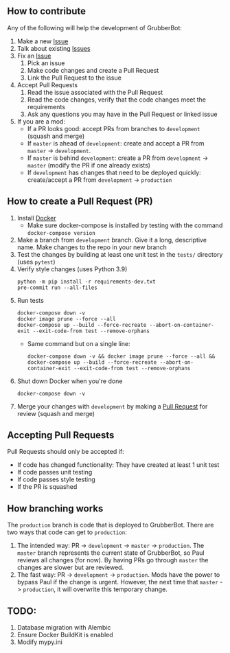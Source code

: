 ## How to contribute
Any of the following will help the development of GrubberBot:
1. Make a new [Issue](https://github.com/grubberbot/grubberbot/issues)
2. Talk about existing [Issues](https://github.com/grubberbot/grubberbot/issues)
3. Fix an [Issue](https://github.com/grubberbot/grubberbot/issues)
    1. Pick an issue
    2. Make code changes and create a Pull Request
    3. Link the Pull Request to the issue
4. Accept Pull Requests
    1. Read the issue associated with the Pull Request
    2. Read the code changes, verify that the code changes meet the requirements
    3. Ask any questions you may have in the Pull Request or linked issue
5. If you are a mod:
    - If a PR looks good: accept PRs from branches to `development` (squash and merge)
    - If `master` is ahead of `development`: create and accept a PR from `master` -> `development`.
    - If `master` is behind `development`: create a PR from `development` -> `master` (modify the PR if one already exists)
    - If `development` has changes that need to be deployed quickly: create/accept a PR from `development` -> `production`

## How to create a Pull Request (PR)
1. Install [Docker](https://docs.docker.com/get-docker/)
   - Make sure docker-compose is installed by testing with the command `docker-compose version`
2. Make a branch from `development` branch.  Give it a long, descriptive name.  Make changes to the repo in your new branch
3. Test the changes by building at least one unit test in the `tests/` directory (uses `pytest`)
4. Verify style changes (uses Python 3.9)
    ```
    python -m pip install -r requirements-dev.txt
    pre-commit run --all-files
    ```
4. Run tests
    ```
    docker-compose down -v
    docker image prune --force --all
    docker-compose up --build --force-recreate --abort-on-container-exit --exit-code-from test --remove-orphans
    ```
    - Same command but on a single line:
        ```
        docker-compose down -v && docker image prune --force --all && docker-compose up --build --force-recreate --abort-on-container-exit --exit-code-from test --remove-orphans
        ```
5. Shut down Docker when you're done
    ```
    docker-compose down -v
    ```
6. Merge your changes with `development` by making a [Pull Request](https://docs.github.com/en/pull-requests/collaborating-with-pull-requests/proposing-changes-to-your-work-with-pull-requests/about-pull-requests) for review (squash and merge)

## Accepting Pull Requests
Pull Requests should only be accepted if:
- If code has changed functionality: They have created at least 1 unit test
- If code passes unit testing
- If code passes style testing
- If the PR is squashed

## How branching works
The `production` branch is code that is deployed to GrubberBot.  There are two ways that code can get to `production`:
1. The intended way: PR -> `development` -> `master` -> `production`.  The `master` branch represents the current state of GrubberBot, so Paul reviews all changes (for now).  By having PRs go through `master` the changes are slower but are reviewed.  
2. The fast way: PR -> `development` -> `production`.  Mods have the power to bypass Paul if the change is urgent.  However, the next time that `master` -> `production`, it will overwrite this temporary change.  

## TODO:
1. Database migration with Alembic
2. Ensure Docker BuildKit is enabled
3. Modify mypy.ini

